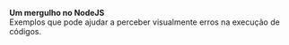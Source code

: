 **Um mergulho no NodeJS**  
Exemplos que pode ajudar a perceber visualmente erros na execução de códigos.  
